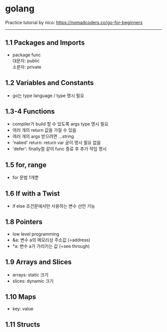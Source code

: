 # golang

Practice tutorial by nico: https://nomadcoders.co/go-for-beginners

---

## 1.1 Packages and Imports

-   package func  
    대문자: public  
    소문자: private

## 1.2 Variables and Constants

-   go는 type language / type 명시 필요

## 1.3-4 Functions

-   compiler가 build 할 수 있도록 args type 명시 필요
-   여러 개의 return 값을 가질 수 있음
-   여러 개의 args 받으려면 ...string
-   'naked' return: return var 굳이 명시 필요 없음
-   'defer': finally절 같이 func 종료 후 추가 작업 명시

## 1.5 for, range

-   for 문법 1개뿐

## 1.6 If with a Twist

-   if else 조건문에서만 사용하는 변수 선언 가능

## 1.8 Pointers

-   low level programming
-   &a: 변수 a의 메모리상 주소값 (=address)
-   \*a: 변수 a가 가리키는 값 (=see through)

## 1.9 Arrays and Slices

-   arrays: static 크기
-   slices: dynamic 크기

## 1.10 Maps

-   key: value

## 1.11 Structs

